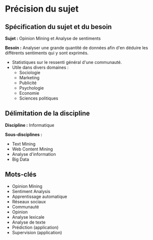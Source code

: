 # Précision du sujet
## Spécification du sujet et du besoin

**Sujet :** Opinion Mining et Analyse de sentiments

**Besoin :** Analyser une grande quantité de données afin d'en déduire les différents sentiments qui y sont exprimés.
* Statistiques sur le ressenti général d'une communauté.
* Utile dans divers domaines :
  * Sociologie
  * Marketing
  * Publicité
  * Psychologie
  * Economie
  * Sciences politiques

## Délimitation de la discipline

**Discipline :** Informatique

**Sous-disciplines :** 
* Text Mining
* Web Content Mining
* Analyse d'information
* Big Data

## Mots-clés

* Opinion Mining
* Sentiment Analysis
* Apprentissage automatique
* Réseaux sociaux
* Communauté
* Opinion
* Analyse lexicale
* Analyse de texte
* Prédiction (application)
* Supervision (application)
